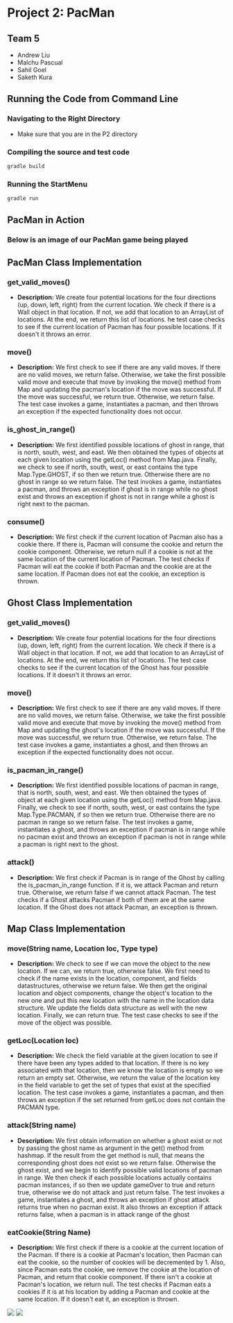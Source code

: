 # Project 2: PacMan

## Team 5
- Andrew Liu
- Malchu Pascual
- Sahil Goel
- Saketh Kura

## Running the Code from Command Line

### Navigating to the Right Directory
- Make sure that you are in the P2 directory

### Compiling the source and test code

```bash
gradle build
```

### Running the StartMenu

```bash
gradle run
```

## PacMan in Action

### Below is an image of our PacMan game being played

## PacMan Class Implementation

### get_valid_moves()
- **Description:**  We create four potential locations for the four directions (up, down, left, right) from the current location. We check if there is a Wall object in that location. If not, we add that location to an ArrayList of locations. At the end, we return this list of locations. he test case checks to see if the current location of Pacman has four possible locations. If it doesn't it throws an error.

### move()
- **Description:** We first check to see if there are any valid moves. If there are no valid moves, we return false. Otherwise, we take the first possible valid move and execute that move by invoking the move() method from Map and updating the pacman's location if the move was successful. If the move was successful, we return true. Otherwise, we return false. The test case invokes a game, instantiates a pacman, and then throws an exception if the expected functionality does not occur.

### is_ghost_in_range()
- **Description:** We first identified possible locations of ghost in range, that is north, south, west, and east. We then obtained the types of objects at each given location using the getLoc() method from Map.java. Finally, we check to see if north, south, west, or east contains the type Map.Type.GHOST,  if so then we return true. Otherwise there are no ghost in range so we return false. The test invokes a game, instantiates a pacman, and throws an exception if ghost is in range while no ghost exist and throws an exception if ghost is not in range while a ghost is right next to the pacman.

### consume()
- **Description:** We first check if the current location of Pacman also has a cookie there. If there is, Pacman will consume the cookie and return the cookie component. Otherwise, we return null if a cookie is not at the same location of the current location of Pacman. The test checks if Pacman will eat the cookie if both Pacman and the cookie are at the same location. If Pacman does not eat the cookie, an exception is thrown.

## Ghost Class Implementation

### get_valid_moves()
- **Description:** We create four potential locations for the four directions (up, down, left, right) from the current location. We check if there is a Wall object in that location. If not, we add that location to an ArrayList of locations. At the end, we return this list of locations. The test case checks to see if the current location of the Ghost has four possible locations. If it doesn't it throws an error.

### move()
- **Description:** We first check to see if there are any valid moves. If there are no valid moves, we return false. Otherwise, we take the first possible valid move and execute that move by invoking the move() method from Map and updating the ghost's location if the move was successful. If the move was successful, we return true. Otherwise, we return false. The test case invokes a game, instantiates a ghost, and then throws an exception if the expected functionality does not occur.

### is_pacman_in_range()
- **Description:** We first identified possible locations of pacman in range, that is north, south, west, and east. We then obtained the types of object at each given location using the getLoc() method from Map.java. Finally, we check to see if north, south, west, or east contains the type Map.Type.PACMAN,  if so then we return true. Otherwise there are no pacman in range so we return false. The test invokes a game, instantiates a ghost, and throws an exception if pacman is in range while no pacman exist and throws an exception if pacman is not in range while a pacman is right next to the ghost.

### attack()
- **Description:** We first check if Pacman is in range of the Ghost by calling the is_pacman_in_range function. If it is, we attack Pacman and return true. Otherwise, we return false if we cannot attack Pacman. The test checks if a Ghost attacks Pacman if both of them are at the same location. If the Ghost does not attack Pacman, an exception is thrown.

## Map Class Implementation

### move(String name, Location loc, Type type)
- **Description:** We check to see if we can move the object to the new location. If we can, we return true, otherwise false. We first need to check if the name exists in the location, component, and fields datastructures, otherwise we return false. We then get the original location and object components, change the object's location to the new one and put this new location with the name in the location data structure. We update the fields data structure as well with the new location. Finally, we can return true. The test case checks to see if the move of the object was possible. 

### getLoc(Location loc)
- **Description:** We check the field variable at the given location to see if there have been any types added to that location. If there is no key associated with that location, then we know the location is empty so we return an empty set. Otherwise, we return the value of the location key in the field variable to get the set of types that exist at the specified location. The test case invokes a game, instantiates a pacman, and then throws an exception if the set returned from getLoc does not contain the PACMAN type.

### attack(String name)
- **Description:** We first obtain information on whether a ghost exist or not by passing the ghost name as argument in the get() method from hashmap. If the result from the get method is null, that means the corresponding ghost does not exist so we return false. Otherwise the ghost exist, and we begin to identify possible valid locations of pacman in range. We then check if each possible locations actually contains pacman instances, if so then we update gameOver to true and return true, otherwise we do not attack and just return false. The test invokes a game, instantiates a ghost, and throws an exception if ghost attack returns true when no pacman exist. It also throws an exception if attack returns false, when a pacman is in attack range of the ghost

### eatCookie(String Name)
- **Description:** We first check if there is a cookie at the current location of the Pacman. If there is a cookie at Pacman's location, then Pacman can eat the cookie, so the number of cookies will be decremented by 1. Also, since Pacman eats the cookie, we remove the cookie at the location of Pacman, and return that cookie component. If there isn't a cookie at Pacman's location, we return null. The test checks if Pacman eats a cookies if it is at his location by adding a Pacman and cookie at the same location. If it doesn't eat it, an exception is thrown.

![](pacman_start.png)
![](pacman_board.png)
